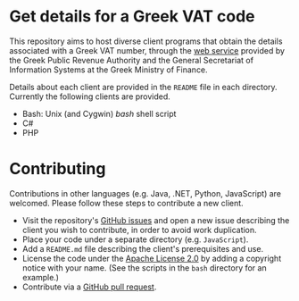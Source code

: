 # Get details for a Greek VAT code
This repository aims to host diverse client programs
that obtain the details associated with a Greek VAT number,
through the
[web service](http://gsis.gr/gsis/info/gsis_site/PublicIssue/wnsp/wnsp_pages/wnsp.html)
provided by the Greek Public Revenue Authority and
the General Secretariat of Information Systems at the Greek Ministry of Finance.

Details about each client are provided in the `README` file in each directory.
Currently the following clients are provided.

* Bash: Unix (and Cygwin) _bash_ shell script
* C#
* PHP

# Contributing
Contributions in other languages (e.g. Java, .NET, Python, JavaScript) are
welcomed.
Please follow these steps to contribute a new client.

* Visit the repository's
[GitHub issues](https://github.com/dspinellis/greek-vat-data/issues)
and open a new issue describing the client you wish to contribute,
in order to avoid work duplication.
* Place your code under a separate directory (e.g. `JavaScript`).
* Add a `README.md` file describing the client's prerequisites and use.
* License the code under the
[Apache License 2.0](http://www.apache.org/licenses/LICENSE-2.0)
by adding a copyright notice with your name.
(See the scripts in the `bash` directory for an example.)
* Contribute via a [GitHub pull request](https://yangsu.github.io/pull-request-tutorial/).
